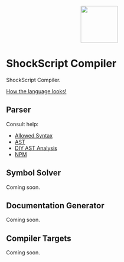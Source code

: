 <p align="center"><img src="https://avatars.githubusercontent.com/u/49494454?s=200&v=4" width="100"></p>

# ShockScript Compiler

ShockScript Compiler.

[How the language looks!](https://github.com/shockscript/Developer-Network/blob/master/pictures.md)

## Parser

Consult help:

- [Allowed Syntax](lib/com.shockscript.sxc.parser/docs/allowed-syntax.md)
- [AST](lib/com.shockscript.sxc.parser/src/ast.js)
- [DIY AST Analysis](lib/com.shockscript.sxc.parser/docs/diy-ast-analysis.md)
- [NPM](https://npmjs.com/package/com.shockscript.sxc.parser)

## Symbol Solver

Coming soon.

## Documentation Generator

Coming soon.

## Compiler Targets

Coming soon.